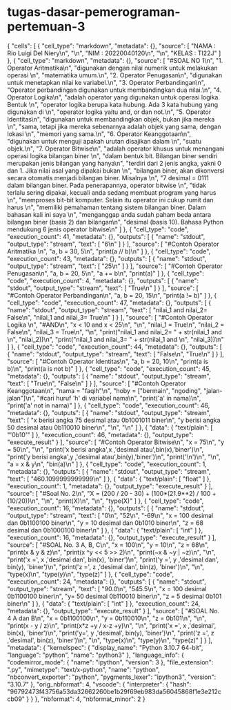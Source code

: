 # tugas-dasar-pemerograman-pertemuan-3

{
 "cells": [
  {
   "cell_type": "markdown",
   "metadata": {},
   "source": [
    "NAMA : Rio Luigi Del Niery\n",
    "\n",
    "NIM : 20220040120\n",
    "\n",
    "KELAS : TI22J"
   ]
  },
  {
   "cell_type": "markdown",
   "metadata": {},
   "source": [
    "#SOAL NO 1\n",
    "1. Operator Aritmatika\n",
    "digunakan dengan nilai numerik untuk melakukan operasi \n",
    "matematika umum.\n",
    "2. Operator Penugasan\n",
    "digunakan untuk menetapkan nilai ke variabel.\n",
    "3. Operator Perbandingan\n",
    "Operator perbandingan digunakan untuk membandingkan dua nilai.\n",
    "4. Operator Logika\n",
    "adalah operator yang digunakan untuk operasi logika. Bentuk \n",
    "operator logika berupa kata hubung. Ada 3 kata hubung yang digunakan di \n",
    "operator logika yaitu and, or dan not.\n",
    "5. Operator Identitas\n",
    "digunakan untuk membandingkan objek, bukan jika mereka \n",
    "sama, tetapi jika mereka sebenarnya adalah objek yang sama, dengan lokasi \n",
    "memori yang sama.\n",
    "6. Operator Keanggotaan\n",
    "digunakan untuk menguji apakah urutan disajikan dalam \n",
    "suatu objek.\n",
    "7. Operator Bitwise\n",
    "adalah operator khusus untuk menangani operasi logika bilangan biner \n",
    "dalam bentuk bit. Bilangan biner sendiri merupakan jenis bilangan yang hanya\n",
    "terdiri dari 2 jenis angka, yakni 0 dan 1. Jika nilai asal yang dipakai bukan \n",
    "bilangan biner, akan dikonversi secara otomatis menjadi bilangan biner. Misalnya \n",
    "7 desimal = 0111 dalam bilangan biner. Pada penerapannya, operator bitwise \n",
    "tidak terlalu sering dipakai, kecuali anda sedang membuat program yang harus \n",
    "memproses bit-bit komputer. Selain itu operator ini cukup rumit dan harus \n",
    "memiliki pemahaman tentang sistem bilangan biner. Dalam bahasan kali ini saya \n",
    "menganggap anda sudah paham beda antara bilangan biner (basis 2) dan bilangan\n",
    "desimal (basis 10). Bahasa Python mendukung 6 jenis operator bitwise\n"
   ]
  },
  {
   "cell_type": "code",
   "execution_count": 41,
   "metadata": {},
   "outputs": [
    {
     "name": "stdout",
     "output_type": "stream",
     "text": [
      "6\n"
     ]
    }
   ],
   "source": [
    "#Contoh Operator Aritmatika \n",
    "a, b = 30, 5\n",
    "print(a // b)\n"
   ]
  },
  {
   "cell_type": "code",
   "execution_count": 43,
   "metadata": {},
   "outputs": [
    {
     "name": "stdout",
     "output_type": "stream",
     "text": [
      "25\n"
     ]
    }
   ],
   "source": [
    "#Contoh Operator Penugasan\n",
    "a, b = 20, 5\n",
    "a += b\n",
    "print(a)"
   ]
  },
  {
   "cell_type": "code",
   "execution_count": 4,
   "metadata": {},
   "outputs": [
    {
     "name": "stdout",
     "output_type": "stream",
     "text": [
      "True\n"
     ]
    }
   ],
   "source": [
    "#Contoh Operator Perbandingan\n",
    "a, b = 20, 15\n",
    "print(a != b)"
   ]
  },
  {
   "cell_type": "code",
   "execution_count": 47,
   "metadata": {},
   "outputs": [
    {
     "name": "stdout",
     "output_type": "stream",
     "text": [
      "nilai_1 and nilai_2= False\n",
      "nilai_1 and nilai_3= True\n"
     ]
    }
   ],
   "source": [
    "#Contoh Operator Logika \n",
    "#AND\n",
    "x < 10 and x < 25\n",
    "\n",
    "nilai_1 = True\n",
    "nilai_2 = False\n",
    "nilai_3 = True\n",
    "\n",
    "print(\"nilai_1 and nilai_2= \" + str(nilai_1 and \n",
    "nilai_2))\n",
    "print(\"nilai_1 and nilai_3= \" + str(nilai_1 and \n",
    "nilai_3))\n"
   ]
  },
  {
   "cell_type": "code",
   "execution_count": 44,
   "metadata": {},
   "outputs": [
    {
     "name": "stdout",
     "output_type": "stream",
     "text": [
      "False\n",
      "True\n"
     ]
    }
   ],
   "source": [
    "#Contoh Operator Identitas\n",
    "a, b = 20, 10\n",
    "print(a is b)\n",
    "print(a is not b)"
   ]
  },
  {
   "cell_type": "code",
   "execution_count": 45,
   "metadata": {},
   "outputs": [
    {
     "name": "stdout",
     "output_type": "stream",
     "text": [
      "True\n",
      "False\n"
     ]
    }
   ],
   "source": [
    "#Contoh Operator Keanggotaan\n",
    "nama = \"faqih\"\n",
    "hoby = [\"bermain\", \"ngoding\", \"jalan-jalan\"]\n",
    "#cari huruf 'h' di variabel nama\n",
    "print('a' in nama)\n",
    "print('a' not in nama)"
   ]
  },
  {
   "cell_type": "code",
   "execution_count": 46,
   "metadata": {},
   "outputs": [
    {
     "name": "stdout",
     "output_type": "stream",
     "text": [
      "x berisi angka 75 desimal atau 0b1001011 biner\n",
      "y berisi angka 50 desimal atau 0b110010 biner\n",
      "\n",
      "\n"
     ]
    },
    {
     "data": {
      "text/plain": [
       "'0b10'"
      ]
     },
     "execution_count": 46,
     "metadata": {},
     "output_type": "execute_result"
    }
   ],
   "source": [
    "#Contoh Operator Bitwise\n",
    "x = 75\n",
    "y = 50\n",
    "\n",
    "print('x berisi angka',x ,'desimal atau',bin(x),'biner')\n",
    "print('y berisi angka',y ,'desimal atau',bin(y),'biner')\n",
    "print('\\n')\n",
    "\n",
    "a = x & y\n",
    "bin(a)\n"
   ]
  },
  {
   "cell_type": "code",
   "execution_count": 1,
   "metadata": {},
   "outputs": [
    {
     "name": "stdout",
     "output_type": "stream",
     "text": [
      "460.1099999999999\n"
     ]
    },
    {
     "data": {
      "text/plain": [
       "float"
      ]
     },
     "execution_count": 1,
     "metadata": {},
     "output_type": "execute_result"
    }
   ],
   "source": [
    "#Soal No. 2\n",
    "X = (200 / 20 - 30) + (100*(21.9**2) / 100 + (10/20))\n",
    "\n",
    "print(X)\n",
    "\n",
    "type(X)"
   ]
  },
  {
   "cell_type": "code",
   "execution_count": 16,
   "metadata": {},
   "outputs": [
    {
     "name": "stdout",
     "output_type": "stream",
     "text": [
      "0\n",
      "52\n",
      "-69\n",
      "x = 100 desimal dan 0b1100100 biner\n",
      "y = 10 desimal dan 0b1010 biner\n",
      "z = 68 desimal dan 0b1000100 biner\n"
     ]
    },
    {
     "data": {
      "text/plain": [
       "int"
      ]
     },
     "execution_count": 16,
     "metadata": {},
     "output_type": "execute_result"
    }
   ],
   "source": [
    "#SOAL No. 3 A, B, C\n",
    "x = 100\n",
    "y = 10\n",
    "z = 68\n",
    "print(x & y & z)\n",
    "print(x ^y << 5 >> 2)\n",
    "print(~x & ~y | ~z)\n",
    "\n",
    "print('x =', x ,'desimal dan', bin(x), 'biner')\n",
    "print('y =', y ,'desimal dan', bin(y), 'biner')\n",
    "print('z =', z ,'desimal dan', bin(z), 'biner')\n",
    "\n",
    "type(x)\n",
    "type(y)\n",
    "type(z)"
   ]
  },
  {
   "cell_type": "code",
   "execution_count": 24,
   "metadata": {},
   "outputs": [
    {
     "name": "stdout",
     "output_type": "stream",
     "text": [
      "90.0\n",
      "545.5\n",
      "x = 100 desimal 0b1100100 biner\n",
      "y= 50 desimal 0b110010 biner\n",
      "z = 5 desimal 0b101 biner\n"
     ]
    },
    {
     "data": {
      "text/plain": [
       "int"
      ]
     },
     "execution_count": 24,
     "metadata": {},
     "output_type": "execute_result"
    }
   ],
   "source": [
    "#SOAL No. 4 A dan B\n",
    "x = 0b1100100\n",
    "y = 0b110010\n",
    "z = 0b101\n",
    "\n",
    "print(x - y / z)\n",
    "print(x*z +y / x-z +y)\n",
    "\n",
    "print('x =', x ,'desimal', bin(x), 'biner')\n",
    "print('y=', y ,'desimal', bin(y), 'biner')\n",
    "print('z =', z ,'desimal', bin(z), 'biner')\n",
    "\n",
    "type(x)\n",
    "type(y)\n",
    "type(z)"
   ]
  }
 ],
 "metadata": {
  "kernelspec": {
   "display_name": "Python 3.10.7 64-bit",
   "language": "python",
   "name": "python3"
  },
  "language_info": {
   "codemirror_mode": {
    "name": "ipython",
    "version": 3
   },
   "file_extension": ".py",
   "mimetype": "text/x-python",
   "name": "python",
   "nbconvert_exporter": "python",
   "pygments_lexer": "ipython3",
   "version": "3.10.7"
  },
  "orig_nbformat": 4,
  "vscode": {
   "interpreter": {
    "hash": "96792473f43756a53da32662260be1b29f69eb983da56045868f1e3e212ccb09"
   }
  }
 },
 "nbformat": 4,
 "nbformat_minor": 2
}
